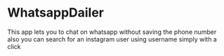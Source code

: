# WhatsappDailer
This app lets you to chat on whatsapp without saving the phone number also you can search for an instagram user using username simply with a click
